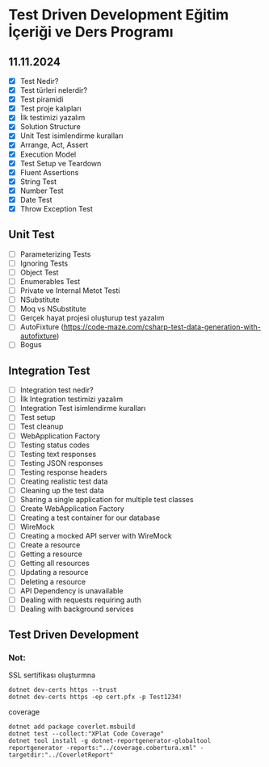 # Test Driven Development Eğitim İçeriği ve Ders Programı

## 11.11.2024
- [x] Test Nedir?
- [x] Test türleri nelerdir?
- [x] Test piramidi
- [x] Test proje kalıpları
- [x] İlk testimizi yazalım
- [x] Solution Structure
- [x] Unit Test isimlendirme kuralları
- [x] Arrange, Act, Assert
- [x] Execution Model
- [x] Test Setup ve Teardown
- [x] Fluent Assertions
- [x] String Test
- [x] Number Test
- [x] Date Test
- [x] Throw Exception Test

## Unit Test
- [ ] Parameterizing Tests
- [ ] Ignoring Tests
- [ ] Object Test
- [ ] Enumerables Test
- [ ] Private ve Internal Metot Testi
- [ ] NSubstitute
- [ ] Moq vs NSubstitute
- [ ] Gerçek hayat projesi oluşturup test yazalım
- [ ] AutoFixture (https://code-maze.com/csharp-test-data-generation-with-autofixture)
- [ ] Bogus

## Integration Test
- [ ] Integration test nedir?
- [ ] İlk Integration testimizi yazalım
- [ ] Integration Test isimlendirme kuralları
- [ ] Test setup
- [ ] Test cleanup
- [ ] WebApplication Factory
- [ ] Testing status codes
- [ ] Testing text responses
- [ ] Testing JSON responses
- [ ] Testing response headers
- [ ] Creating realistic test data
- [ ] Cleaning up the test data
- [ ] Sharing a single application for multiple test classes
- [ ] Create WebApplication Factory
- [ ] Creating a test container for our database
- [ ] WireMock
- [ ] Creating a mocked API server with WireMock
- [ ] Create a resource
- [ ] Getting a resource
- [ ] Getting all resources
- [ ] Updating a resource
- [ ] Deleting a resource
- [ ] API Dependency is unavailable
- [ ] Dealing with requests requiring auth
- [ ] Dealing with background services

## Test Driven Development

### Not: 
SSL sertifikası oluşturmna
```
dotnet dev-certs https --trust
dotnet dev-certs https -ep cert.pfx -p Test1234!
```

coverage
```
dotnet add package coverlet.msbuild
dotnet test --collect:"XPlat Code Coverage"
dotnet tool install -g dotnet-reportgenerator-globaltool
reportgenerator -reports:"../coverage.cobertura.xml" -targetdir:"../CoverletReport"
```
